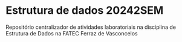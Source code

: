 # Estrutura de dados 20242SEM
Repositório centralizador de atividades laboratoriais na disciplina de Estrutura de Dados na FATEC Ferraz de Vasconcelos
